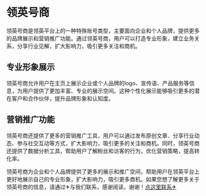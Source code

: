# 领英号商

领英号商是领英平台上的一种特殊账号类型，主要面向企业和个人品牌，提供更多的品牌展示和营销推广功能。通过领英号商，用户可以打造专业形象，建立业务关系，分享行业见解，扩大影响力，吸引更多关注和商机。

## 专业形象展示

领英号商允许用户在主页上展示企业或个人品牌的logo、宣传语、产品服务等信息，为用户提供了更加丰富、专业的展示空间。这种个性化展示能够吸引更多的潜在客户和合作伙伴，提升品牌形象和认知度。

## 营销推广功能

领英号商还提供了更多的营销推广工具，用户可以通过发布原创文章、分享行业动态、参与社交互动等方式，扩大影响力，吸引更多的关注和商机。同时，领英号商还提供了数据分析工具，帮助用户了解粉丝和访客的行为，优化营销策略，提高转化率。

领英号商为企业和个人品牌提供了更多的展示和推广空间，帮助用户在领英平台上更好地展示自己的专业形象，扩大影响力，吸引更多商机。如果您想了解更多关于领英号商的信息，请通过✈与我们联系，感谢阅读，谢谢！[点这里联系✈](https://t.me/gngwzh)